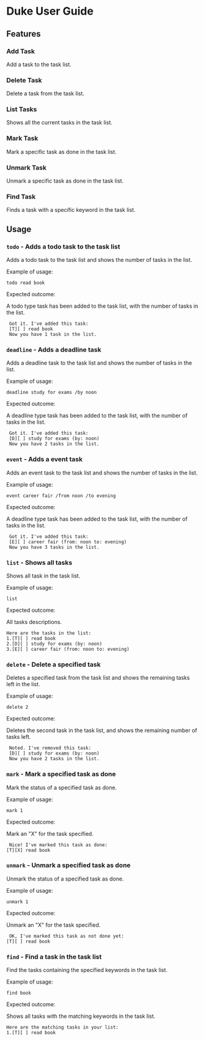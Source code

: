 # Duke User Guide

## Features 

### Add Task

Add a task to the task list.

### Delete Task

Delete a task from the task list.

### List Tasks

Shows all the current tasks in the task list.

### Mark Task

Mark a specific task as done in the task list.

### Unmark Task

Unmark a specific task as done in the task list.

### Find Task

Finds a task with a specific keyword in the task list.

## Usage

### `todo` - Adds a todo task to the task list

Adds a todo task to the task list and shows the number of tasks in the list.

Example of usage: 

`todo read book`

Expected outcome:

A todo type task has been added to the task list, with the number of tasks in the list.

```
 Got it. I've added this task:
 [T][ ] read book
 Now you have 1 task in the list.
```

### `deadline` - Adds a deadline task

Adds a deadline task to the task list and shows the number of tasks in the list.

Example of usage:

`deadline study for exams /by noon`

Expected outcome:

A deadline type task has been added to the task list, with the number of tasks in the list.

```
 Got it. I've added this task:
 [D][ ] study for exams (by: noon)
 Now you have 2 tasks in the list.
```

### `event` - Adds a event task

Adds an event task to the task list and shows the number of tasks in the list.

Example of usage:

`event career fair /from noon /to evening`

Expected outcome:

A deadline type task has been added to the task list, with the number of tasks in the list.

```
 Got it. I've added this task:
 [E][ ] career fair (from: noon to: evening)
 Now you have 3 tasks in the list.
```

### `list` - Shows all tasks

Shows all task in the task list.

Example of usage:

`list`

Expected outcome:

All tasks descriptions.

```
Here are the tasks in the list:
1.[T][ ] read book
2.[D][ ] study for exams (by: noon)
3.[E][ ] career fair (from: noon to: evening)
```

### `delete` - Delete a specified task

Deletes a specified task from the task list and shows the remaining tasks left in the list.

Example of usage:

`delete 2`

Expected outcome:

Deletes the second task in the task list, and shows the remaining number of tasks left.

```
 Noted. I've removed this task:
 [D][ ] study for exams (by: noon)
 Now you have 2 tasks in the list.
```

### `mark` - Mark a specified task as done

Mark the status of a specified task as done.

Example of usage:

`mark 1`

Expected outcome:

Mark an "X" for the task specified.

```
 Nice! I've marked this task as done:
[T][X] read book
```

### `unmark` - Unmark a specified task as done

Unmark the status of a specified task as done.

Example of usage:

`unmark 1`

Expected outcome:

Unmark an "X" for the task specified.

```
 OK, I've marked this task as not done yet:
[T][ ] read book
```

### `find` - Find a task in the task list

Find the tasks containing the specified keywords in the task list.

Example of usage:

`find book`

Expected outcome:

Shows all tasks with the matching keywords in the task list.

```
Here are the matching tasks in your list:
1.[T][ ] read book
```